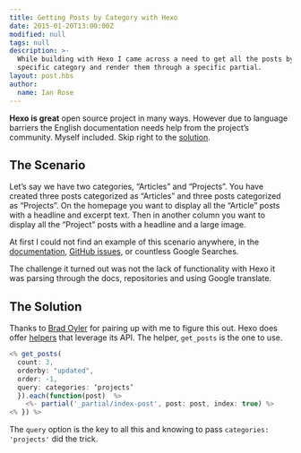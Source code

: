 ```yaml
---
title: Getting Posts by Category with Hexo
date: 2015-01-20T13:00:00Z
modified: null
tags: null
description: >-
  While building with Hexo I came across a need to get all the posts by a
  specific category and render them through a specific partial.
layout: post.hbs
author:
  name: Ian Rose
---
```

**Hexo is great** open source project in many ways. However due to language barriers the English documentation needs help from the project’s community. Myself included. Skip right to the [solution](#The_Solution).

## The Scenario

Let’s say we have two categories, “Articles” and “Projects”. You have created three posts categorized as “Articles” and three posts categorized as “Projects”. On the homepage you want to display all the “Article” posts with a headline and excerpt text. Then in another column you want to display all the “Project” posts with a headline and a large image.

At first I could not find an example of this scenario anywhere, in the [documentation](http://hexo.io/docs/ "Hexo Docs"), [GitHub issues](https://github.com/hexojs/hexo/issues/976 "My GitHub Issue"), or countless Google Searches.

The challenge it turned out was not the lack of functionality with Hexo it was parsing through the docs, repositories and using Google translate.

## The Solution

Thanks to [Brad Oyler](http://bradoyler.com/ "Brad Oyler's website") for pairing up with me to figure this out. Hexo does offer [helpers](http://hexo.io/docs/helpers.html) that leverage its API. The helper, `get_posts` is the one to use.

```js
<% get_posts(
  count: 3,
  orderby: "updated",
  order: -1,
  query: categories: ‘projects’
  }).each(function(post)  %>
    <%- partial('_partial/index-post', post: post, index: true) %>
<% }) %>
```

The `query` option is the key to all this and knowing to pass `categories: 'projects'` did the trick.
